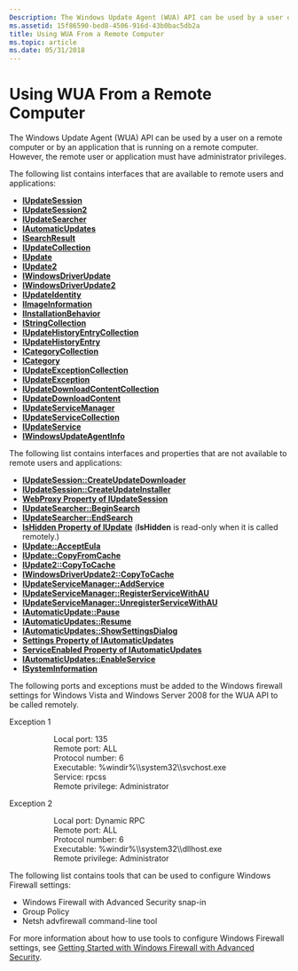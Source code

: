 ```yaml
---
Description: The Windows Update Agent (WUA) API can be used by a user on a remote computer or by an application that is running on a remote computer. However, the remote user or application must have administrator privileges.
ms.assetid: 15f86590-bed8-4506-916d-43b0bac5db2a
title: Using WUA From a Remote Computer
ms.topic: article
ms.date: 05/31/2018
---
```


# Using WUA From a Remote Computer

The Windows Update Agent (WUA) API can be used by a user on a remote computer or by an application that is running on a remote computer. However, the remote user or application must have administrator privileges.

The following list contains interfaces that are available to remote users and applications:

-   [**IUpdateSession**](/windows/desktop/api/Wuapi/nn-wuapi-iupdatesession)
-   [**IUpdateSession2**](/windows/desktop/api/Wuapi/nn-wuapi-iupdatesession2)
-   [**IUpdateSearcher**](/windows/desktop/api/Wuapi/nn-wuapi-iupdatesearcher)
-   [**IAutomaticUpdates**](/windows/desktop/api/Wuapi/nn-wuapi-iautomaticupdates)
-   [**ISearchResult**](/windows/desktop/api/Wuapi/nn-wuapi-isearchresult)
-   [**IUpdateCollection**](/windows/desktop/api/Wuapi/nn-wuapi-iupdatecollection)
-   [**IUpdate**](/windows/desktop/api/Wuapi/nn-wuapi-iupdate)
-   [**IUpdate2**](/windows/desktop/api/Wuapi/nn-wuapi-iupdate2)
-   [**IWindowsDriverUpdate**](/windows/desktop/api/Wuapi/nn-wuapi-iwindowsdriverupdate)
-   [**IWindowsDriverUpdate2**](/windows/desktop/api/Wuapi/nn-wuapi-iwindowsdriverupdate2)
-   [**IUpdateIdentity**](/windows/desktop/api/Wuapi/nn-wuapi-iupdateidentity)
-   [**IImageInformation**](/windows/desktop/api/Wuapi/nn-wuapi-iimageinformation)
-   [**IInstallationBehavior**](/windows/desktop/api/Wuapi/nn-wuapi-iinstallationbehavior)
-   [**IStringCollection**](/windows/desktop/api/Wuapi/nn-wuapi-istringcollection)
-   [**IUpdateHistoryEntryCollection**](/windows/desktop/api/Wuapi/nn-wuapi-iupdatehistoryentrycollection)
-   [**IUpdateHistoryEntry**](/windows/desktop/api/Wuapi/nn-wuapi-iupdatehistoryentry)
-   [**ICategoryCollection**](/windows/desktop/api/Wuapi/nn-wuapi-icategorycollection)
-   [**ICategory**](/windows/desktop/api/Wuapi/nn-wuapi-icategory)
-   [**IUpdateExceptionCollection**](/windows/desktop/api/Wuapi/nn-wuapi-iupdateexceptioncollection)
-   [**IUpdateException**](/windows/desktop/api/Wuapi/nn-wuapi-iupdateexception)
-   [**IUpdateDownloadContentCollection**](/windows/desktop/api/Wuapi/nn-wuapi-iupdatedownloadcontentcollection)
-   [**IUpdateDownloadContent**](/windows/desktop/api/Wuapi/nn-wuapi-iupdatedownloadcontent)
-   [**IUpdateServiceManager**](/windows/desktop/api/Wuapi/nn-wuapi-iupdateservicemanager)
-   [**IUpdateServiceCollection**](/windows/desktop/api/Wuapi/nn-wuapi-iupdateservicecollection)
-   [**IUpdateService**](/windows/desktop/api/Wuapi/nn-wuapi-iupdateservice)
-   [**IWindowsUpdateAgentInfo**](/windows/desktop/api/Wuapi/nn-wuapi-iwindowsupdateagentinfo)

The following list contains interfaces and properties that are not available to remote users and applications:

-   [**IUpdateSession::CreateUpdateDownloader**](/windows/desktop/api/Wuapi/nf-wuapi-iupdatesession-createupdatedownloader)
-   [**IUpdateSession::CreateUpdateInstaller**](/windows/desktop/api/Wuapi/nf-wuapi-iupdatesession-createupdateinstaller)
-   [**WebProxy Property of IUpdateSession**](/windows/desktop/api/Wuapi/nf-wuapi-iupdatesession-get_webproxy)
-   [**IUpdateSearcher::BeginSearch**](/windows/desktop/api/Wuapi/nf-wuapi-iupdatesearcher-beginsearch)
-   [**IUpdateSearcher::EndSearch**](/windows/desktop/api/Wuapi/nf-wuapi-iupdatesearcher-endsearch)
-   [**IsHidden Property of IUpdate**](/windows/desktop/api/Wuapi/nf-wuapi-iupdate-get_ishidden) (**IsHidden** is read-only when it is called remotely.)
-   [**IUpdate::AcceptEula**](/windows/desktop/api/Wuapi/nf-wuapi-iupdate-accepteula)
-   [**IUpdate::CopyFromCache**](/windows/desktop/api/Wuapi/nf-wuapi-iupdate-copyfromcache)
-   [**IUpdate2::CopyToCache**](/windows/desktop/api/Wuapi/nf-wuapi-iupdate2-copytocache)
-   [**IWindowsDriverUpdate2::CopyToCache**](/windows/desktop/api/Wuapi/nf-wuapi-iwindowsdriverupdate2-copytocache)
-   [**IUpdateServiceManager::AddService**](/windows/desktop/api/Wuapi/nf-wuapi-iupdateservicemanager-addservice)
-   [**IUpdateServiceManager::RegisterServiceWithAU**](/windows/desktop/api/Wuapi/nf-wuapi-iupdateservicemanager-registerservicewithau)
-   [**IUpdateServiceManager::UnregisterServiceWithAU**](/windows/desktop/api/Wuapi/nf-wuapi-iupdateservicemanager-unregisterservicewithau)
-   [**IAutomaticUpdate::Pause**](/windows/desktop/api/Wuapi/nf-wuapi-iautomaticupdates-pause)
-   [**IAutomaticUpdates::Resume**](/windows/desktop/api/Wuapi/nf-wuapi-iautomaticupdates-resume)
-   [**IAutomaticUpdates::ShowSettingsDialog**](/windows/desktop/api/Wuapi/nf-wuapi-iautomaticupdates-showsettingsdialog)
-   [**Settings Property of IAutomaticUpdates**](/windows/desktop/api/Wuapi/nf-wuapi-iautomaticupdates-get_settings)
-   [**ServiceEnabled Property of IAutomaticUpdates**](/windows/desktop/api/Wuapi/nf-wuapi-iautomaticupdates-get_serviceenabled)
-   [**IAutomaticUpdates::EnableService**](/windows/desktop/api/Wuapi/nf-wuapi-iautomaticupdates-enableservice)
-   [**ISystemInformation**](/windows/desktop/api/Wuapi/nn-wuapi-isysteminformation)

The following ports and exceptions must be added to the Windows firewall settings for Windows Vista and Windows Server 2008 for the WUA API to be called remotely.

<dl> <dt>

<span id="Exception_1"></span><span id="exception_1"></span><span id="EXCEPTION_1"></span>Exception 1
</dt> <dd> <dl> <dd>Local port: 135</dd> <dd>Remote port: ALL</dd> <dd>Protocol number: 6</dd> <dd>Executable: %windir%\\system32\\svchost.exe</dd> <dd>Service: rpcss</dd> <dd>Remote privilege: Administrator</dd> </dl> </dd> <dt>

<span id="Exception_2"></span><span id="exception_2"></span><span id="EXCEPTION_2"></span>Exception 2
</dt> <dd> <dl> <dd>Local port: Dynamic RPC</dd> <dd>Remote port: ALL</dd> <dd>Protocol number: 6</dd> <dd>Executable: %windir%\\system32\\dllhost.exe</dd> <dd>Remote privilege: Administrator</dd> </dl> </dd> </dl>

The following list contains tools that can be used to configure Windows Firewall settings:

-   Windows Firewall with Advanced Security snap-in
-   Group Policy
-   Netsh advfirewall command-line tool

For more information about how to use tools to configure Windows Firewall settings, see [Getting Started with Windows Firewall with Advanced Security](https://docs.microsoft.com/previous-versions/windows/it-pro/windows-server-2008-R2-and-2008/cc748991(v=ws.10)?redirectedfrom=MSDN).

 

 



